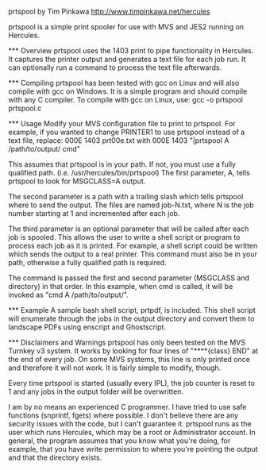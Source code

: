 prtspool by Tim Pinkawa
http://www.timpinkawa.net/hercules

prtspool is a simple print spooler for use with MVS and JES2 running on Hercules.

*** Overview
prtspool uses the 1403 print to pipe functionality in Hercules. It captures the printer output and generates a text file for each job run. It can optionally run a command to process the text file afterwards.

*** Compiling
prtspool has been tested with gcc on Linux and will also compile with gcc on Windows. It is a simple program and should compile with any C compiler. To compile with gcc on Linux, use:
gcc -o prtspool prtspool.c

*** Usage
Modify your MVS configuration file to print to prtspool. For example, if you wanted to change PRINTER1 to use prtspool instead of a text file, replace:
000E 1403 prt00e.txt
with
000E 1403 "|prtspool A /path/to/output/ cmd"

This assumes that prtspool is in your path. If not, you must use a fully qualified path. (i.e. /usr/hercules/bin/prtspool)
The first parameter, A, tells prtspool to look for MSGCLASS=A output.

The second parameter is a path with a trailing slash which tells prtspool where to send the output. The files are named job-N.txt, where N is the job number starting at 1 and incremented after each job.

The third parameter is an optional parameter that will be called after each job is spooled. This allows the user to write a shell script or program to process each job as it is printed. For example, a shell script could be written which sends the output to a real printer. This command must also be in your path, otherwise a fully qualified path is required.

The command is passed the first and second parameter (MSGCLASS and directory) in that order. In this example, when cmd is called, it will be invoked as "cmd A /path/to/output/".

*** Example
A sample bash shell script, prtpdf, is included. This shell script will enumerate through the jobs in the output directory and convert them to landscape PDFs using enscript and Ghostscript.

*** Disclaimers and Warnings
prtspool has only been tested on the MVS Turnkey v3 system. It works by looking for four lines of "****{class}   END" at the end of every job. On some MVS systems, this line is only printed once and therefore it will not work. It is fairly simple to modify, though.

Every time prtspool is started (usually every IPL), the job counter is reset to 1 and any jobs in the output folder will be overwritten.

I am by no means an experienced C programmer. I have tried to use safe functions (snprintf, fgets) where possible. I don't believe there are any security issues with the code, but I can't guarantee it. prtspool runs as the user which runs Hercules, which may be a root or Administrator account. In general, the program assumes that you know what you're doing, for example, that you have write permission to where you're pointing the output and that the directory exists.
